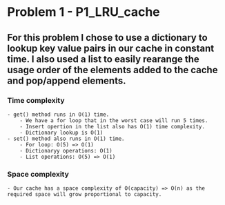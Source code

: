 # Problem 1 - P1_LRU_cache

  ## For this problem I chose to use a dictionary to lookup key value pairs in our cache in constant time. I also used a list to easily rearange the usage order of the elements added to the cache and pop/append elements.
  
  ### Time complexity
    - get() method runs in O(1) time. 
        - We have a for loop that in the worst case will run 5 times. 
        - Insert opertion in the list also has O(1) time complexity.
        - Dictionary lookup is O(1)
    - set() method also runs in O(1) time.
        - For loop: O(5) => O(1)
        - Dictionaryy operations: O(1)
        - List operations: O(5) => O(1)

  ### Space complexity
    - Our cache has a space complexity of O(capacity) => O(n) as the required space will grow proportional to capacity.
